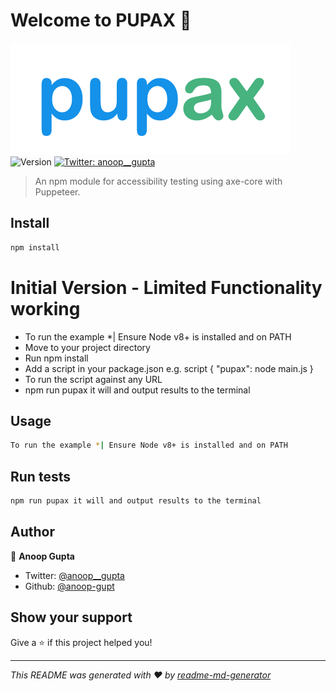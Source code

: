 # Welcome to PUPAX 👋
![pupax- a tool for accessibility testing](/pupax-logo.png)
![Version](https://img.shields.io/badge/version-0.0.0-blue.svg?cacheSeconds=2592000)
[![Twitter: anoop__gupta](https://img.shields.io/twitter/follow/anoop__gupta.svg?style=social)](https://twitter.com/anoop__gupta)

> An npm module for accessibility testing using axe-core with Puppeteer.

## Install

```sh
npm install
```
# Initial Version - Limited Functionality working
* To run the example
*| Ensure Node v8+ is installed and on PATH
* Move to your project directory
* Run npm install
* Add a script in your package.json e.g. 
script {
"pupax": node main.js
}
* To run the script against any URL
* npm run pupax <YOUR URL> it will  and output results to the terminal

## Usage

```sh
To run the example *| Ensure Node v8+ is installed and on PATH
```

## Run tests

```sh
npm run pupax it will and output results to the terminal
```

## Author

👤 **Anoop Gupta**

* Twitter: [@anoop__gupta](https://twitter.com/anoop__gupta)
* Github: [@anoop-gupt](https://github.com/anoop-gupt)

## Show your support

Give a ⭐️ if this project helped you!


***
_This README was generated with ❤️ by [readme-md-generator](https://github.com/kefranabg/readme-md-generator)_






